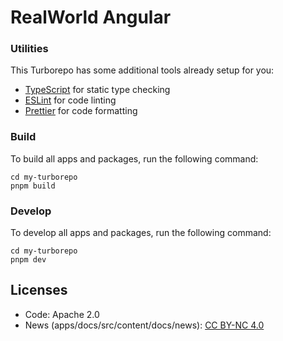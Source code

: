 # RealWorld Angular

### Utilities

This Turborepo has some additional tools already setup for you:

- [TypeScript](https://www.typescriptlang.org/) for static type checking
- [ESLint](https://eslint.org/) for code linting
- [Prettier](https://prettier.io) for code formatting

### Build

To build all apps and packages, run the following command:

```
cd my-turborepo
pnpm build
```

### Develop

To develop all apps and packages, run the following command:

```
cd my-turborepo
pnpm dev
```

## Licenses

- Code: Apache 2.0
- News (apps/docs/src/content/docs/news): [CC BY-NC 4.0](https://creativecommons.org/licenses/by-nc/4.0/)
